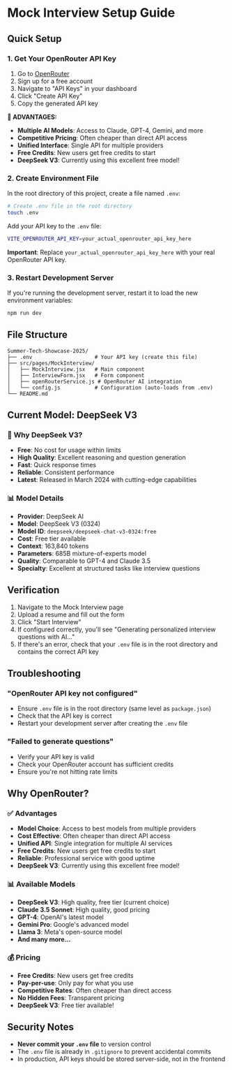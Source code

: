 # Mock Interview Setup Guide

## Quick Setup

### 1. Get Your OpenRouter API Key
1. Go to [OpenRouter](https://openrouter.ai/)
2. Sign up for a free account
3. Navigate to "API Keys" in your dashboard
4. Click "Create API Key"
5. Copy the generated API key

**🎉 ADVANTAGES:**
- **Multiple AI Models**: Access to Claude, GPT-4, Gemini, and more
- **Competitive Pricing**: Often cheaper than direct API access
- **Unified Interface**: Single API for multiple providers
- **Free Credits**: New users get free credits to start
- **DeepSeek V3**: Currently using this excellent free model!

### 2. Create Environment File
In the root directory of this project, create a file named `.env`:

```bash
# Create .env file in the root directory
touch .env
```

Add your API key to the `.env` file:

```bash
VITE_OPENROUTER_API_KEY=your_actual_openrouter_api_key_here
```

**Important**: Replace `your_actual_openrouter_api_key_here` with your real OpenRouter API key.

### 3. Restart Development Server
If you're running the development server, restart it to load the new environment variables:

```bash
npm run dev
```

## File Structure
```
Summer-Tech-Showcase-2025/
├── .env                    # Your API key (create this file)
├── src/pages/MockInterview/
│   ├── MockInterview.jsx   # Main component
│   ├── InterviewForm.jsx   # Form component
│   ├── openRouterService.js # OpenRouter AI integration
│   └── config.js           # Configuration (auto-loads from .env)
└── README.md
```

## Current Model: DeepSeek V3

### 🚀 **Why DeepSeek V3?**
- **Free**: No cost for usage within limits
- **High Quality**: Excellent reasoning and question generation
- **Fast**: Quick response times
- **Reliable**: Consistent performance
- **Latest**: Released in March 2024 with cutting-edge capabilities

### 📊 **Model Details**
- **Provider**: DeepSeek AI
- **Model**: DeepSeek V3 (0324)
- **Model ID**: `deepseek/deepseek-chat-v3-0324:free`
- **Cost**: Free tier available
- **Context**: 163,840 tokens
- **Parameters**: 685B mixture-of-experts model
- **Quality**: Comparable to GPT-4 and Claude 3.5
- **Specialty**: Excellent at structured tasks like interview questions

## Verification
1. Navigate to the Mock Interview page
2. Upload a resume and fill out the form
3. Click "Start Interview"
4. If configured correctly, you'll see "Generating personalized interview questions with AI…"
5. If there's an error, check that your `.env` file is in the root directory and contains the correct API key

## Troubleshooting

### "OpenRouter API key not configured"
- Ensure `.env` file is in the root directory (same level as `package.json`)
- Check that the API key is correct
- Restart your development server after creating the `.env` file

### "Failed to generate questions"
- Verify your API key is valid
- Check your OpenRouter account has sufficient credits
- Ensure you're not hitting rate limits

## Why OpenRouter?

### ✅ **Advantages**
- **Model Choice**: Access to best models from multiple providers
- **Cost Effective**: Often cheaper than direct API access
- **Unified API**: Single integration for multiple AI services
- **Free Credits**: New users get free credits to start
- **Reliable**: Professional service with good uptime
- **DeepSeek V3**: Currently using this excellent free model!

### 📊 **Available Models**
- **DeepSeek V3**: High quality, free tier (current choice)
- **Claude 3.5 Sonnet**: High quality, good pricing
- **GPT-4**: OpenAI's latest model
- **Gemini Pro**: Google's advanced model
- **Llama 3**: Meta's open-source model
- **And many more...**

### 💰 **Pricing**
- **Free Credits**: New users get free credits
- **Pay-per-use**: Only pay for what you use
- **Competitive Rates**: Often cheaper than direct access
- **No Hidden Fees**: Transparent pricing
- **DeepSeek V3**: Free tier available!

## Security Notes
- **Never commit your `.env` file** to version control
- The `.env` file is already in `.gitignore` to prevent accidental commits
- In production, API keys should be stored server-side, not in the frontend 